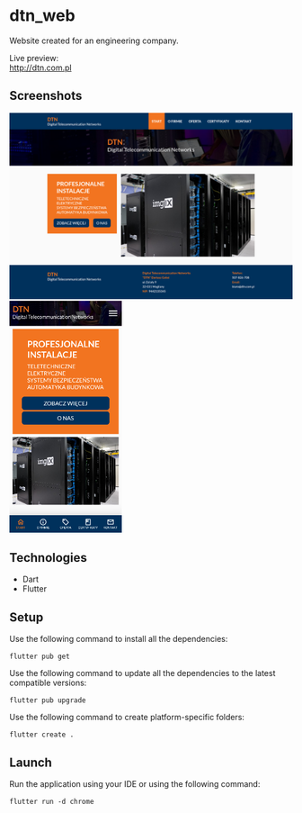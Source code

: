 # dtn_web

Website created for an engineering company.

Live preview:  
http://dtn.com.pl

## Screenshots

[<img alt="View in a desktop browser" width="700px" src="_screenshots/dtn_web_desktop.png" />](_screenshots/dtn_web_desktop.png)
[<img alt="View in a mobile browser" width="200px" src="_screenshots/dtn_web_mobile.png" />](_screenshots/dtn_web_mobile.png)

## Technologies

- Dart
- Flutter

## Setup

Use the following command to install all the dependencies:

```
flutter pub get
```

Use the following command to update all the dependencies to the latest compatible versions:

```
flutter pub upgrade
```

Use the following command to create platform-specific folders:

```
flutter create .
```

## Launch

Run the application using your IDE or using the following command:

```
flutter run -d chrome
```
